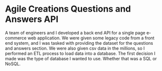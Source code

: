 # Agile Creations Questions and Answers API

A team of engineers and I developed a back end API for a single page e-commerce web application. We were given some legacy code from a front end system, and I was tasked with providing the dataset for the questions and answers section. We were also given csv data in the millions, so I performed an ETL process to load data into a database. The first decision I made was the type of database I wanted to use. Whether that was a SQL or NoSQL.
